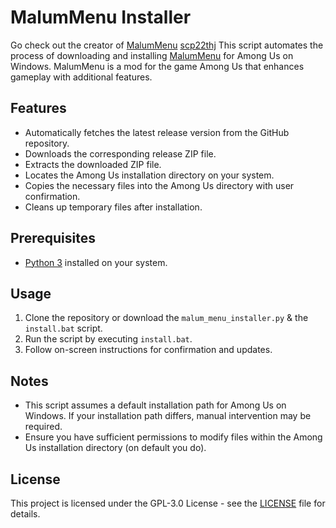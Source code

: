 # MalumMenu Installer

Go check out the creator of [MalumMenu](https://github.com/scp222thj/MalumMenu) [scp22thj](https://github.com/scp222thj)
This script automates the process of downloading and installing [MalumMenu](https://github.com/scp222thj/MalumMenu) for Among Us on Windows. MalumMenu is a mod for the game Among Us that enhances gameplay with additional features.

## Features

- Automatically fetches the latest release version from the GitHub repository.
- Downloads the corresponding release ZIP file.
- Extracts the downloaded ZIP file.
- Locates the Among Us installation directory on your system.
- Copies the necessary files into the Among Us directory with user confirmation.
- Cleans up temporary files after installation.

## Prerequisites

- [Python 3](https://www.python.org/downloads/) installed on your system.

## Usage

1. Clone the repository or download the `malum_menu_installer.py` & the `install.bat` script.
2. Run the script by executing `install.bat`.
3. Follow on-screen instructions for confirmation and updates.

## Notes

- This script assumes a default installation path for Among Us on Windows. If your installation path differs, manual intervention may be required.
- Ensure you have sufficient permissions to modify files within the Among Us installation directory (on default you do).

## License

This project is licensed under the GPL-3.0 License - see the [LICENSE](LICENSE) file for details.
